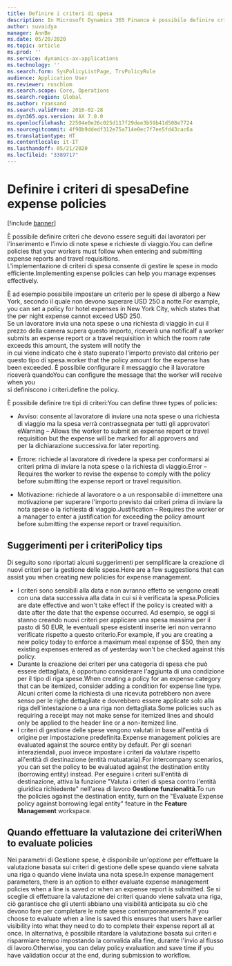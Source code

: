 ```yaml
---
title: Definire i criteri di spesa
description: In Microsoft Dynamics 365 Finance è possibile definire criteri di spesa che devono essere seguiti dai lavoratori per l'inserimento e l'invio di note spese e richieste di viaggio.
author: suvaidya
manager: AnnBe
ms.date: 05/20/2020
ms.topic: article
ms.prod: ''
ms.service: dynamics-ax-applications
ms.technology: ''
ms.search.form: SysPolicyListPage, TrvPolicyRule
audience: Application User
ms.reviewer: roschlom
ms.search.scope: Core, Operations
ms.search.region: Global
ms.author: ryansand
ms.search.validFrom: 2016-02-28
ms.dyn365.ops.version: AX 7.0.0
ms.openlocfilehash: 22504e0e26c025d117f29dee3b59b41d508e7724
ms.sourcegitcommit: 4f90b9ddedf312e75a714e0ec7f7ee5fd43cac6a
ms.translationtype: HT
ms.contentlocale: it-IT
ms.lasthandoff: 05/21/2020
ms.locfileid: "3389717"
---
```

# <a name="define-expense-policies"></a><span data-ttu-id="092e4-103">Definire i criteri di spesa</span><span class="sxs-lookup"><span data-stu-id="092e4-103">Define expense policies</span></span>

[!include [banner](../includes/banner.md)]

<span data-ttu-id="092e4-104">È possibile definire criteri che devono essere seguiti dai lavoratori per l'inserimento e l'invio di note spese e richieste di viaggio.</span><span class="sxs-lookup"><span data-stu-id="092e4-104">You can define policies that your workers must follow when entering and submitting expense reports and travel requisitions.</span></span>         
<span data-ttu-id="092e4-105">L'implementazione di criteri di spesa consente di gestire le spese in modo efficiente.</span><span class="sxs-lookup"><span data-stu-id="092e4-105">Implementing expense policies can help you manage expenses effectively.</span></span>         

<span data-ttu-id="092e4-106">È ad esempio possibile impostare un criterio per le spese di albergo a New York, secondo il quale non devono superare USD 250 a notte.</span><span class="sxs-lookup"><span data-stu-id="092e4-106">For example, you can set a policy for hotel expenses in New York City, which states that the per night expense cannot exceed USD 250.</span></span>       
<span data-ttu-id="092e4-107">Se un lavoratore invia una nota spese o una richiesta di viaggio in cui il prezzo della camera supera questo importo, riceverà una notifica</span><span class="sxs-lookup"><span data-stu-id="092e4-107">If a worker submits an expense report or a travel requisition in which the room rate exceeds this amount, the system will notify the</span></span>        
<span data-ttu-id="092e4-108">in cui viene indicato che è stato superato l'importo previsto dal criterio per questo tipo di spesa.</span><span class="sxs-lookup"><span data-stu-id="092e4-108">worker that the policy amount for the expense has been exceeded.</span></span> <span data-ttu-id="092e4-109">È possibile configurare il messaggio che il lavoratore riceverà quando</span><span class="sxs-lookup"><span data-stu-id="092e4-109">You can configure the message that the worker will receive when you</span></span>        
<span data-ttu-id="092e4-110">si definiscono i criteri.</span><span class="sxs-lookup"><span data-stu-id="092e4-110">define the policy.</span></span>      
        
<span data-ttu-id="092e4-111">È possibile definire tre tipi di criteri:</span><span class="sxs-lookup"><span data-stu-id="092e4-111">You can define three types of policies:</span></span>         
        
- <span data-ttu-id="092e4-112">Avviso: consente al lavoratore di inviare una nota spese o una richiesta di viaggio ma la spesa verrà contrassegnata per tutti gli approvatori e</span><span class="sxs-lookup"><span data-stu-id="092e4-112">Warning – Allows the worker to submit an expense report or travel requisition but the expense will be marked for all approvers and</span></span>        
  <span data-ttu-id="092e4-113">per la dichiarazione successiva.</span><span class="sxs-lookup"><span data-stu-id="092e4-113">for later reporting.</span></span>        

- <span data-ttu-id="092e4-114">Errore: richiede al lavoratore di rivedere la spesa per conformarsi ai criteri prima di inviare la nota spese o la richiesta di viaggio.</span><span class="sxs-lookup"><span data-stu-id="092e4-114">Error – Requires the worker to revise the expense to comply with the policy before submitting the expense report or travel requisition.</span></span>       
 
 - <span data-ttu-id="092e4-115">Motivazione: richiede al lavoratore o a un responsabile di immettere una motivazione per superare l'importo previsto dai criteri prima di inviare la nota spese o la richiesta di viaggio.</span><span class="sxs-lookup"><span data-stu-id="092e4-115">Justification – Requires the worker or a manager to enter a justification for exceeding the policy amount before submitting the expense report or travel requisition.</span></span>        

## <a name="policy-tips"></a><span data-ttu-id="092e4-116">Suggerimenti per i criteri</span><span class="sxs-lookup"><span data-stu-id="092e4-116">Policy tips</span></span>
<span data-ttu-id="092e4-117">Di seguito sono riportati alcuni suggerimenti per semplificare la creazione di nuovi criteri per la gestione delle spese.</span><span class="sxs-lookup"><span data-stu-id="092e4-117">Here are a few suggestions that can assist you when creating new policies for expense management.</span></span> 
* <span data-ttu-id="092e4-118">I criteri sono sensibili alla data e non avranno effetto se vengono creati con una data successiva alla data in cui si è verificata la spesa.</span><span class="sxs-lookup"><span data-stu-id="092e4-118">Policies are date effective and won't take effect if the policy is created with a date after the date that the expense occurred.</span></span> <span data-ttu-id="092e4-119">Ad esempio, se oggi si stanno creando nuovi criteri per applicare una spesa massima per il pasto di 50 EUR, le eventuali spese esistenti inserite ieri non verranno verificate rispetto a questo criterio.</span><span class="sxs-lookup"><span data-stu-id="092e4-119">For example, if you are creating a new policy today to enforce a maximum meal expense of $50, then any existing expenses entered as of yesterday won't be checked against this policy.</span></span>
* <span data-ttu-id="092e4-120">Durante la creazione dei criteri per una categoria di spesa che può essere dettagliata, è opportuno considerare l'aggiunta di una condizione per il tipo di riga spese.</span><span class="sxs-lookup"><span data-stu-id="092e4-120">When creating a policy for an expense category that can be itemized, consider adding a condition for expense line type.</span></span> <span data-ttu-id="092e4-121">Alcuni criteri come la richiesta di una ricevuta potrebbero non avere senso per le righe dettagliate e dovrebbero essere applicate solo alla riga dell'intestazione o a una riga non dettagliata.</span><span class="sxs-lookup"><span data-stu-id="092e4-121">Some policies such as requiring a receipt may not make sense for itemized lines and should only be applied to the header line or a non-itemized line.</span></span> 
* <span data-ttu-id="092e4-122">I criteri di gestione delle spese vengono valutati in base all'entità di origine per impostazione predefinita.</span><span class="sxs-lookup"><span data-stu-id="092e4-122">Expense management policies are evaluated against the source entity by default.</span></span> <span data-ttu-id="092e4-123">Per gli scenari interaziendali, puoi invece impostare i criteri da valutare rispetto all'entità di destinazione (entità mutuataria).</span><span class="sxs-lookup"><span data-stu-id="092e4-123">For intercompany scenarios, you can set the policy to be evaluated against the destination entity (borrowing entity) instead.</span></span> <span data-ttu-id="092e4-124">Per eseguire i criteri sull'entità di destinazione, attiva la funzione "Valuta i criteri di spesa contro l'entità giuridica richiedente" nell'area di lavoro **Gestione funzionalità**.</span><span class="sxs-lookup"><span data-stu-id="092e4-124">To run the policies against the destination entity, turn on the "Evaluate Expense policy against borrowing legal entity" feature in the **Feature Management** workspace.</span></span>

## <a name="when-to-evaluate-policies"></a><span data-ttu-id="092e4-125">Quando effettuare la valutazione dei criteri</span><span class="sxs-lookup"><span data-stu-id="092e4-125">When to evaluate policies</span></span>

<span data-ttu-id="092e4-126">Nei parametri di Gestione spese, è disponibile un'opzione per effettuare la valutazione basata sui criteri di gestione delle spese quando viene salvata una riga o quando viene inviata una nota spese.</span><span class="sxs-lookup"><span data-stu-id="092e4-126">In expense management parameters, there is an option to either evaluate expense management policies when a line is saved or when an expense report is submitted.</span></span> <span data-ttu-id="092e4-127">Se si sceglie di effettuare la valutazione dei criteri quando viene salvata una riga, ciò garantisce che gli utenti abbiano una visibilità anticipata su ciò che devono fare per completare le note spese contemporaneamente.</span><span class="sxs-lookup"><span data-stu-id="092e4-127">If you choose to evaluate when a line is saved this ensures that users have earlier visibility into what they need to do to complete their expense report all at once.</span></span> <span data-ttu-id="092e4-128">In alternativa, è possibile ritardare la valutazione basata sui criteri e risparmiare tempo impostando la convalida alla fine, durante l'invio al flusso di lavoro.</span><span class="sxs-lookup"><span data-stu-id="092e4-128">Otherwise, you can delay policy evaluation and save time if you have validation occur at the end, during submission to workflow.</span></span>
